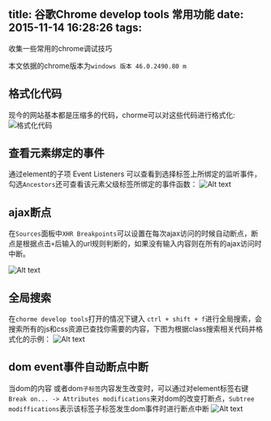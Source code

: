 title: 谷歌Chrome develop tools 常用功能
date: 2015-11-14 16:28:26
tags:
---

收集一些常用的chrome调试技巧

<!-- more -->

本文依据的chrome版本为`windows 版本 46.0.2490.80 m`

## 格式化代码
现今的网站基本都是压缩多的代码，chorme可以对这些代码进行格式化:
![格式化代码](/img/format.gif)

## 查看元素绑定的事件
通过element的子项 Event Listeners 可以查看到选择标签上所绑定的监听事件，勾选`Ancestors`还可查看该元素父级标签所绑定的事件函数：
![Alt text](/img/show_event.gif)

## ajax断点

在`Sources`面板中`XHR Breakpoints`可以设置在每次ajax访问的时候自动断点，断点是根据点击`+`后输入的url规则判断的，如果没有输入内容则在所有的ajax访问时中断。

![Alt text](/img/ajax_event.png)

## 全局搜索
在`chorme develop tools`打开的情况下键入 `ctrl + shift + f`进行全局搜索，会搜索所有的js和css资源已查找你需要的内容，下图为根据class搜索相关代码并格式化的示例：
![Alt text](/img/global_search.gif)

## dom event事件自动断点中断
当dom的内容 或者dom`子标签`内容发生改变时，可以通过对element标签右键 `Break on... -> Attributes modifications`来对dom的改变打断点，`Subtree modiffications`表示该标签子标签发生dom事件时进行断点中断
![Alt text](/img/dom_event.png)




